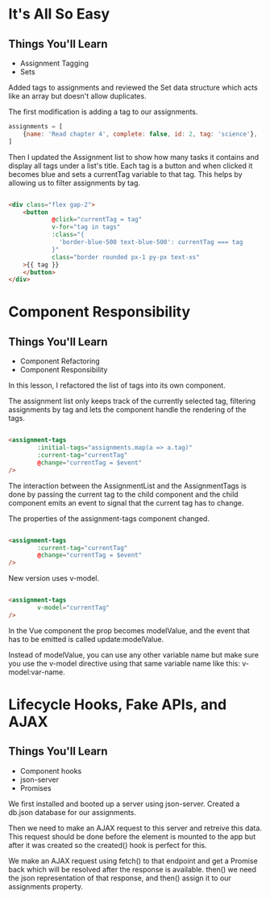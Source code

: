 # It's All So Easy

## Things You'll Learn

* Assignment Tagging
* Sets

Added tags to assignments and reviewed the Set data structure which acts like an array but doesn't allow duplicates.

The first modification is adding a tag to our assignments.

```js
assignments = [
    {name: 'Read chapter 4', complete: false, id: 2, tag: 'science'},
]
```

Then I updated the Assignment list to show how many tasks it contains and display all tags under a list's title. Each
tag is a button and when clicked it becomes blue and sets a currentTag variable to that tag.
This helps by allowing us to filter assignments by tag.

```html

<div class="flex gap-2">
    <button
            @click="currentTag = tag"
            v-for="tag in tags"
            :class="{
              'border-blue-500 text-blue-500': currentTag === tag 
            }"
            class="border rounded px-1 py-px text-xs"
    >{{ tag }}
    </button>
</div>
```

# Component Responsibility

## Things You'll Learn

* Component Refactoring
* Component Responsibility

In this lesson, I refactored the list of tags into its own component.

The assignment list only keeps track of the currently selected tag, filtering assignments by tag and lets the component
handle the rendering of the tags.

```html

<assignment-tags
        :initial-tags="assignments.map(a => a.tag)"
        :current-tag="currentTag"
        @change="currentTag = $event"
/>
```

The interaction between the AssignmentList and the AssignmentTags is done by passing the current tag to the child
component and the child component emits an event to signal that the current tag has to change.

The properties of the assignment-tags component changed.

```html

<assignment-tags
        :current-tag="currentTag"
        @change="currentTag = $event"
/>
```

New version uses v-model.

```html

<assignment-tags
        v-model="currentTag"
/>
```

In the Vue component the prop becomes modelValue, and the event that has to be emitted is called update:modelValue.

Instead of modelValue, you can use any other variable name but make sure you use the v-model directive using that same
variable name like this: v-model:var-name.

# Lifecycle Hooks, Fake APIs, and AJAX

## Things You'll Learn

* Component hooks
* json-server
* Promises

We first installed and booted up a server using json-server. Created a db.json database for our assignments.

Then we need to make an AJAX request to this server and retreive this data. This request should be done before the
element is mounted to the app but after it was created so the created() hook is perfect for this.

We make an AJAX request using fetch() to that endpoint and get a Promise back which will be resolved after the response
is available. then() we need the json representation of that response, and then() assign it to our assignments property.